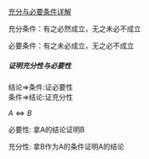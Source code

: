 [充分与必要条件详解](https://zhuanlan.zhihu.com/p/557047774)

充分条件：有之必然成立，无之未必不成立

必要条件：有之未必成立，无之必不成立

##### 证明充分性与必要性

结论⇒条件:证必要性 <BR>
条件⇒结论:证充分性 <BR>

$A\Leftrightarrow B$

必要性: 拿A的结论证明B <BR>

充分性: 拿B作为A的条件证明A的结论
